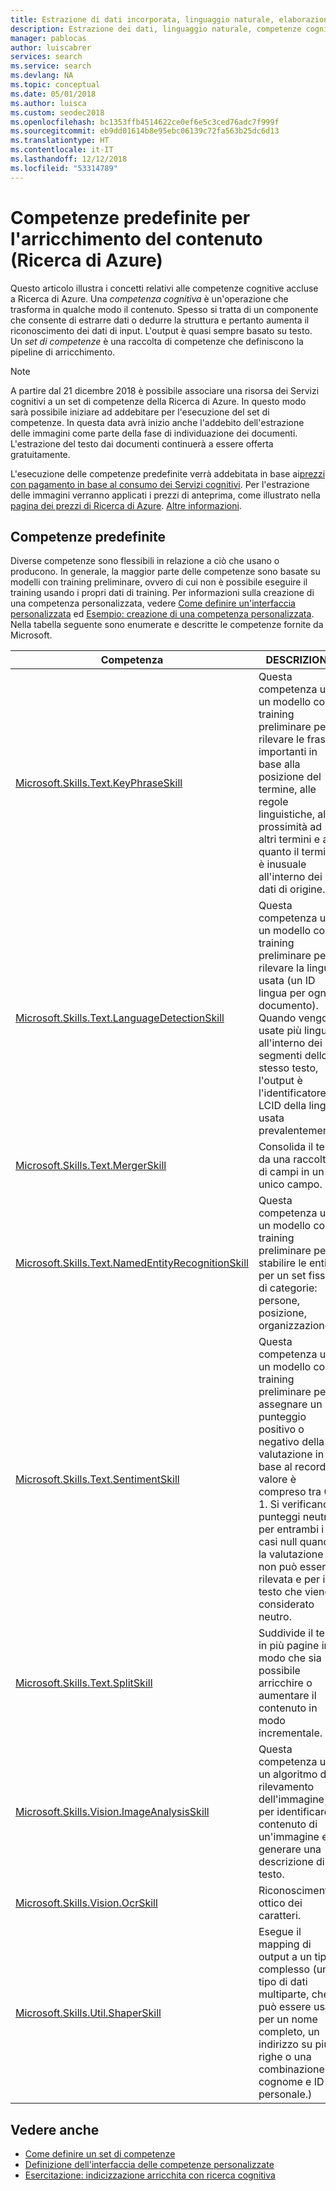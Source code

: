```yaml
---
title: Estrazione di dati incorporata, linguaggio naturale, elaborazione delle immagini - Ricerca di Azure
description: Estrazione dei dati, linguaggio naturale, competenze cognitive di elaborazione delle immagini, semantica e struttura per il contenuto non elaborato in una pipeline di Ricerca di Azure.
manager: pablocas
author: luiscabrer
services: search
ms.service: search
ms.devlang: NA
ms.topic: conceptual
ms.date: 05/01/2018
ms.author: luisca
ms.custom: seodec2018
ms.openlocfilehash: bc1353ffb4514622ce0ef6e5c3ced76adc7f999f
ms.sourcegitcommit: eb9dd01614b8e95ebc06139c72fa563b25dc6d13
ms.translationtype: HT
ms.contentlocale: it-IT
ms.lasthandoff: 12/12/2018
ms.locfileid: "53314789"
---
```

# <a name="predefined-skills-for-content-enrichment-azure-search"></a>Competenze predefinite per l'arricchimento del contenuto (Ricerca di Azure)

Questo articolo illustra i concetti relativi alle competenze cognitive accluse a Ricerca di Azure. Una *competenza cognitiva* è un'operazione che trasforma in qualche modo il contenuto. Spesso si tratta di un componente che consente di estrarre dati o dedurre la struttura e pertanto aumenta il riconoscimento dei dati di input. L'output è quasi sempre basato su testo. Un *set di competenze* è una raccolta di competenze che definiscono la pipeline di arricchimento. 

> [!NOTE]
> A partire dal 21 dicembre 2018 è possibile associare una risorsa dei Servizi cognitivi a un set di competenze della Ricerca di Azure. In questo modo sarà possibile iniziare ad addebitare per l'esecuzione del set di competenze. In questa data avrà inizio anche l'addebito dell'estrazione delle immagini come parte della fase di individuazione dei documenti. L'estrazione del testo dai documenti continuerà a essere offerta gratuitamente.
>
> L'esecuzione delle competenze predefinite verrà addebitata in base ai[prezzi con pagamento in base al consumo dei Servizi cognitivi](https://azure.microsoft.com/pricing/details/cognitive-services/). Per l'estrazione delle immagini verranno applicati i prezzi di anteprima, come illustrato nella [pagina dei prezzi di Ricerca di Azure](https://go.microsoft.com/fwlink/?linkid=2042400). [Altre informazioni](cognitive-search-attach-cognitive-services.md).

## <a name="predefined-skills"></a>Competenze predefinite

Diverse competenze sono flessibili in relazione a ciò che usano o producono. In generale, la maggior parte delle competenze sono basate su modelli con training preliminare, ovvero di cui non è possibile eseguire il training usando i propri dati di training. Per informazioni sulla creazione di una competenza personalizzata, vedere [Come definire un'interfaccia personalizzata](cognitive-search-custom-skill-interface.md) ed [Esempio: creazione di una competenza personalizzata](cognitive-search-create-custom-skill-example.md). Nella tabella seguente sono enumerate e descritte le competenze fornite da Microsoft. 

| Competenza | DESCRIZIONE |
|-------|-------------|
| [Microsoft.Skills.Text.KeyPhraseSkill](cognitive-search-skill-keyphrases.md) | Questa competenza usa un modello con training preliminare per rilevare le frasi importanti in base alla posizione del termine, alle regole linguistiche, alla prossimità ad altri termini e a quanto il termine è inusuale all'interno dei dati di origine. |
| [Microsoft.Skills.Text.LanguageDetectionSkill](cognitive-search-skill-language-detection.md)  | Questa competenza usa un modello con training preliminare per rilevare la lingua usata (un ID lingua per ogni documento). Quando vengono usate più lingue all'interno dei segmenti dello stesso testo, l'output è l'identificatore LCID della lingua usata prevalentemente.|
| [Microsoft.Skills.Text.MergerSkill](cognitive-search-skill-textmerger.md) | Consolida il testo da una raccolta di campi in un unico campo.  |
| [Microsoft.Skills.Text.NamedEntityRecognitionSkill](cognitive-search-skill-named-entity-recognition.md) | Questa competenza usa un modello con training preliminare per stabilire le entità per un set fisso di categorie: persone, posizione, organizzazione. |
| [Microsoft.Skills.Text.SentimentSkill](cognitive-search-skill-sentiment.md)  | Questa competenza usa un modello con training preliminare per assegnare un punteggio positivo o negativo della valutazione in base al record. Il valore è compreso tra 0 e 1. Si verificano punteggi neutri per entrambi i casi null quando la valutazione non può essere rilevata e per il testo che viene considerato neutro.  |
| [Microsoft.Skills.Text.SplitSkill](cognitive-search-skill-textsplit.md) | Suddivide il testo in più pagine in modo che sia possibile arricchire o aumentare il contenuto in modo incrementale. |
| [Microsoft.Skills.Vision.ImageAnalysisSkill](cognitive-search-skill-image-analysis.md) | Questa competenza usa un algoritmo di rilevamento dell'immagine per identificare il contenuto di un'immagine e generare una descrizione di testo. |
| [Microsoft.Skills.Vision.OcrSkill](cognitive-search-skill-ocr.md) | Riconoscimento ottico dei caratteri. |
| [Microsoft.Skills.Util.ShaperSkill](cognitive-search-skill-shaper.md) | Esegue il mapping di output a un tipo complesso (un tipo di dati multiparte, che può essere usato per un nome completo, un indirizzo su più righe o una combinazione di cognome e ID personale.) |

## <a name="see-also"></a>Vedere anche 

+ [Come definire un set di competenze](cognitive-search-defining-skillset.md)
+ [Definizione dell'interfaccia delle competenze personalizzate](cognitive-search-custom-skill-interface.md)
+ [Esercitazione: indicizzazione arricchita con ricerca cognitiva](cognitive-search-tutorial-blob.md)
